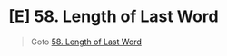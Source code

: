 # [E] 58. Length of Last Word
> Goto [58. Length of Last Word](https://leetcode.com/problems/maximum-depth-of-binary-tree/description/)